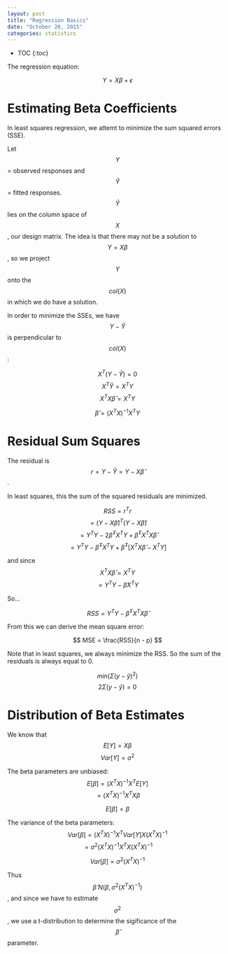 ```yaml
---
layout: post
title: "Regression Basics"
date: "October 20, 2015"
categories: statistics
---
```


* TOC
{:toc}

The regression equation:

$$ Y = X\beta + \epsilon $$

# Estimating Beta Coefficients
In least squares regression, we attemt to minimize the sum squared errors (SSE). 

Let $$Y$$ = observed responses and $$\hat{Y}$$ = fitted responses. $$\hat{Y}$$ lies on the column space of $$X$$, our design matrix. The idea is that there may not be a solution to $$Y = X\beta$$, so we project $$Y$$ onto the $$col(X)$$ in which we do have a solution. 

In order to minimize the SSEs, we have $$Y-\hat{Y}$$ is perpendicular to $$col(X)$$:

$$ X^T(Y-\hat{Y}) = 0 $$
$$ X^T\hat{Y} = X^TY $$
$$ X^TX\hat{\beta} = X^TY $$


$$ \hat{\beta} = (X^TX)^{-1}X^TY $$

# Residual Sum Squares
The residual is $$r = Y - \hat{Y} = Y - X\hat{\beta}$$.

In least squares, this the sum of the squared residuals are minimized. 

$$ RSS = r^Tr $$
$$ = (Y - X\hat{\beta})^T(Y - X\hat{\beta}) $$
$$ = Y^TY - 2\hat{\beta}^TX^TY + \hat{\beta}^TX^TX\hat{\beta} $$
$$ = Y^TY - \hat{\beta}^TX^TY + \hat{\beta}^T[X^TX\hat{\beta} - X^TY] $$

and since $$ X^TX\hat{\beta} = X^TY $$
$$ = Y^TY - \hat{\beta}X^TY $$

So...

$$ RSS = Y^TY - \hat{\beta}^TX^TX\hat{\beta} $$

From this we can derive the mean square error:

$$ MSE = \frac{RSS}{n - p} $$

Note that in least squares, we always minimize the RSS. So the sum of the residuals is always equal to 0.

$$ min( \Sigma (y - \hat{y})^2 ) $$
$$ 2 \Sigma (y - \hat{y}) = 0 $$

# Distribution of Beta Estimates
We know that 
$$ E[Y] = X\beta $$
$$ Var[Y] = \sigma^2 $$

The beta parameters are unbiased:
$$ E[\beta] = (X^TX)^{-1}X^TE[Y] $$
$$ = (X^TX)^{-1}X^TX\beta $$

$$ E[\beta] = \beta $$

The variance of the beta parameters:
$$ Var[\beta] = (X^TX)^{-1}X^TVar[Y]X(X^TX)^{-1} $$
$$ = \sigma^2 (X^TX)^{-1}X^TX(X^TX)^{-1} $$

$$ Var[\beta] = \sigma^2 (X^TX)^{-1} $$

Thus $$ \hat{\beta} ~ N(\beta, \sigma^2(X^TX)^{-1}) $$, and since we have to estimate $$\sigma^2$$, we use a t-distribution to determine the sigificance of the $$\hat{\beta}$$ parameter.
 


